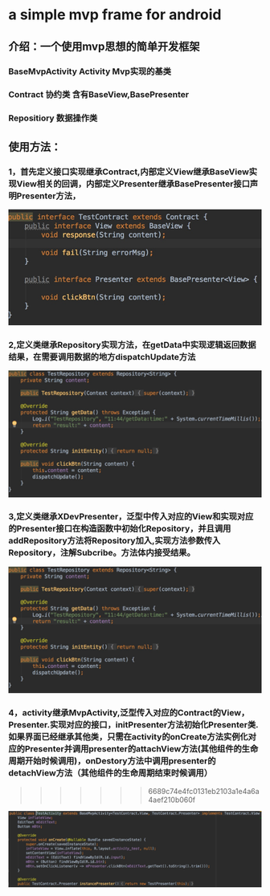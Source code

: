 # a simple mvp frame for android 
## 介绍：一个使用mvp思想的简单开发框架
 ### BaseMvpActivity Activity Mvp实现的基类
 ### Contract 协约类 含有BaseView,BasePresenter
 ### Repositiory 数据操作类
## 使用方法：
 ### 1，首先定义接口实现继承Contract,内部定义View继承BaseView实现View相关的回调，内部定义Presenter继承BasePresenter接口声明Presenter方法，
 <img src="/preview/contract.jpeg">

 ### 2,定义类继承Repository实现方法，在getData中实现逻辑返回数据结果，在需要调用数据的地方dispatchUpdate方法
 <img src="/preview/repository.jpeg">


 ### 3,定义类继承XDevPresenter，泛型中传入对应的View和实现对应的Presenter接口在构造函数中初始化Repository，并且调用addRepository方法将Repository加入,实现方法参数传入Repository，注解Subcribe。方法体内接受结果。
 <img src="/preview/repository.jpeg">

 ### 4，activity继承MvpActivity,泛型传入对应的Contract的View，Presenter.实现对应的接口，initPresenter方法初始化Presenter类.如果界面已经继承其他类，只需在activity的onCreate方法实例化对应的Presenter并调用presenter的attachView方法(其他组件的生命周期开始时候调用)，onDestory方法中调用presenter的detachView方法（其他组件的生命周期结束时候调用）
>>>>>>> 6689c74e4fc0131eb2103a1e4a6a4aef210b060f
 <img src="/preview/activity.jpeg"> 



